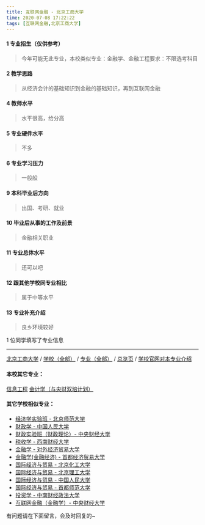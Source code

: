 ```yaml
---
title: 互联网金融 - 北京工商大学
time: 2020-07-08 17:22:22
tags: [互联网金融,北京工商大学]
---
```

#### 1 专业招生（仅供参考）  
> 今年可能无此专业，本校类似专业：金融学、金融工程要求：不限选考科目

#### 2 教学思路
> 从经济会计的基础知识到金融的基础知识，再到互联网金融


#### 4 教师水平
> 水平很高，给分高


#### 5 专业硬件水平
> 不多


#### 6 专业学习压力
> 一般般


#### 9 本科毕业后方向
> 出国、考研、就业


#### 10 毕业后从事的工作及前景
> 金融相关职业


#### 11 专业总体水平
> 还可以吧


#### 12 跟其他学校同专业相比
> 属于中等水平


#### 13 专业补充介绍
> 良乡环境较好

1 位同学填写了专业信息
***
[北京工商大学](https://univgo.github.io/2020/07/08/e76d36ff8bb9) / [学校（全部）](https://univgo.github.io/2020/07/08/3efa6bcca419) / [专业（全部）](https://univgo.github.io/2020/07/08/2d4c6d3552c2) / [总览页](https://univgo.github.io/2020/07/08/445daeb4fa00) / [学校官网对本专业介绍]()
#### 本校其它专业：
[信息工程](https://univgo.github.io/2020/07/08/ab8228ed7e2d)
[会计学（与央财双培计划）](https://univgo.github.io/2020/07/08/efa86b1a5d45)
#### 其它学校相似专业：
- [经济学实验班 - 北京师范大学](https://univgo.github.io/2020/07/08/905157b079f8)
- [财政学 - 中国人民大学](https://univgo.github.io/2020/07/08/907902d05d20)
- [财政实验班（财政理论）- 中央财经大学](https://univgo.github.io/2020/07/08/543b7d175909)
- [税收学 - 西南财经大学](https://univgo.github.io/2020/07/08/428c6ac632e9)
- [金融学 - 对外经济贸易大学](https://univgo.github.io/2020/07/08/bc445a9150dc)
- [金融学(金融经济) - 首都经济贸易大学](https://univgo.github.io/2020/07/08/532718bf9782)
- [国际经济与贸易 - 北京化工大学](https://univgo.github.io/2020/07/08/f143f17287d2)
- [国际经济与贸易 - 北京理工大学](https://univgo.github.io/2020/07/08/ebab770158ac)
- [国际经济与贸易 - 中国人民大学](https://univgo.github.io/2020/07/08/8b305bffe600)
- [国际经济与贸易 - 首都师范大学](https://univgo.github.io/2020/07/08/1f0ba424bfb5)
- [投资学 - 中南财经政法大学](https://univgo.github.io/2020/07/08/7d16092614fe)
- [互联网金融（金融学）- 中央财经大学](https://univgo.github.io/2020/07/08/6125dd390a4c)


有问题请在下面留言，会及时回复的~
